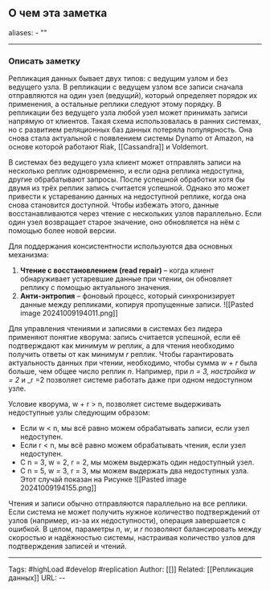 ## О чем эта заметка
aliases: 
	- ""

---

### Описать заметку 

Репликация данных бывает двух типов: с ведущим узлом и без ведущего узла. В репликации с ведущем узлом все записи сначала отправляются на один узел (ведущий), который определяет порядок их применения, а остальные реплики следуют этому порядку. В репликации без ведущего узла любой узел может принимать записи напрямую от клиентов. Такая схема использовалась в ранних системах, но с развитием реляционных баз данных потеряла популярность. Она снова стала актуальной с появлением системы Dynamo от Amazon, на основе которой работают Riak, [[Cassandra]] и Voldemort.

В системах без ведущего узла клиент может отправлять записи на несколько реплик одновременно, и если одна реплика недоступна, другие обрабатывают запросы. После успешной обработки хотя бы двумя из трёх реплик запись считается успешной. Однако это может привести к устареванию данных на недоступной реплике, когда она снова становится доступной. Чтобы избежать этого, данные восстанавливаются через чтение с нескольких узлов параллельно. Если один узел возвращает старое значение, оно обновляется на нём с помощью более новой версии.

Для поддержания консистентности используются два основных механизма:

1. **Чтение с восстановлением (read repair)** – когда клиент обнаруживает устаревшие данные при чтении, он обновляет реплику с помощью актуального значения.
2. **Анти-энтропия** – фоновый процесс, который синхронизирует данные между репликами, копируя пропущенные записи.
![[Pasted image 20241009194011.png]]

Для управления чтениями и записями в системах без лидера применяют понятие кворума: запись считается успешной, если её подтверждают как минимум _w_ реплик, а для чтения необходимо получить ответы от как минимум _r_ реплик. Чтобы гарантировать актуальность данных при чтении, необходимо, чтобы сумма _w + r_ была больше, чем общее число реплик _n_. Например, при _n = 3, настройка w = 2_ и _r =2 позволяет системе работать даже при одном недоступном узле.

Условие кворума, w + r > n, позволяет системе выдерживать недоступные узлы следующим образом:  
  
- Если w < n, мы всё равно можем обрабатывать записи, если узел недоступен.
- Если r < n, мы всё равно можем обрабатывать чтения, если узел недоступен.
- С n = 3, w = 2, r = 2, мы можем выдержать один недоступный узел.
- С n = 5, w = 3, r = 3, мы можем выдержать два недоступных узла. Этот случай показан на Рисунке
![[Pasted image 20241009194155.png]]

Чтения и записи обычно отправляются параллельно на все реплики. Если система не может получить нужное количество подтверждений от узлов (например, из-за их недоступности), операция завершается с ошибкой. В целом, параметры _n_, _w_, и _r_ позволяют балансировать между скоростью и надёжностью системы, настраивая количество узлов для подтверждения записей и чтений.



---
Tags: #highLoad #develop #replication
Author: [[]]
Related: [[Репликация данных]]
URL: -- 